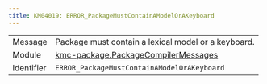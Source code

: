 ```yaml
---
title: KM04019: ERROR_PackageMustContainAModelOrAKeyboard
---
```


|            |           |
|------------|---------- |
| Message    | Package must contain a lexical model or a keyboard\. |
| Module     | [kmc-package.PackageCompilerMessages](kmc-package.packagecompilermessages) |
| Identifier | `ERROR_PackageMustContainAModelOrAKeyboard` |



